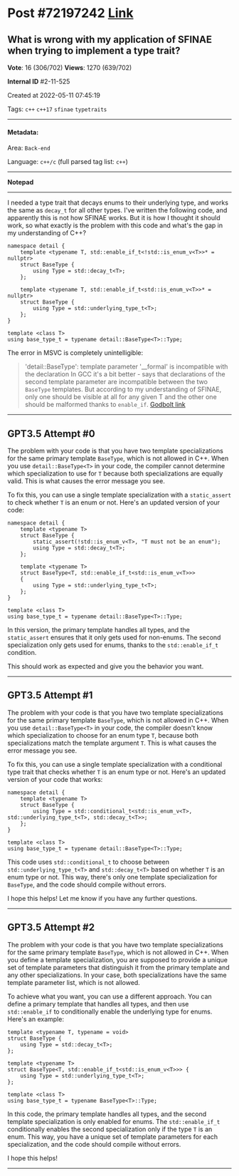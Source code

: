
# Post \#72197242 [Link](https://stackoverflow.com/questions/72197242/)

## What is wrong with my application of SFINAE when trying to implement a type trait?

**Vote**: 16 (306/702) **Views**: 1270 (639/702) 

**Internal ID** \#2-11-525

Created at 2022-05-11 07:45:19

Tags: `c++` `c++17` `sfinae` `typetraits`

----------

#### Metadata:

Area: `Back-end`

Language: `c++/c` (full parsed tag list: `c++`)

----------

**Notepad**


----------

I needed a type trait that decays enums to their underlying type, and works the same as `decay_t` for all other types. I've written the following code, and apparently this is not how SFINAE works. But it is how I thought it should work, so what exactly is the problem with this code and what's the gap in my understanding of C++?
```
namespace detail {
    template <typename T, std::enable_if_t<!std::is_enum_v<T>>* = nullptr>
    struct BaseType {
        using Type = std::decay_t<T>;
    };

    template <typename T, std::enable_if_t<std::is_enum_v<T>>* = nullptr>
    struct BaseType {
        using Type = std::underlying_type_t<T>;
    };
}

template <class T>
using base_type_t = typename detail::BaseType<T>::Type;
```

The error in MSVC is completely unintelligible:
> 'detail::BaseType': template parameter '__formal' is incompatible with
the declaration
In GCC it's a bit better - says that declarations of the second template parameter are incompatible between the two `BaseType` templates. But according to my understanding of SFINAE, only one should be visible at all for any given T and the other one should be malformed thanks to `enable_if`.
[Godbolt link](https://godbolt.org/z/49v3xd7Mr)


----------
        
## GPT3.5 Attempt \#0

The problem with your code is that you have two template specializations for the same primary template `BaseType`, which is not allowed in C++. When you use `detail::BaseType<T>` in your code, the compiler cannot determine which specialization to use for `T` because both specializations are equally valid. This is what causes the error message you see.

To fix this, you can use a single template specialization with a `static_assert` to check whether `T` is an enum or not. Here's an updated version of your code:

```
namespace detail {
    template <typename T>
    struct BaseType {
        static_assert(!std::is_enum_v<T>, "T must not be an enum");
        using Type = std::decay_t<T>;
    };

    template <typename T>
    struct BaseType<T, std::enable_if_t<std::is_enum_v<T>>>
    {
        using Type = std::underlying_type_t<T>;
    };
}

template <class T>
using base_type_t = typename detail::BaseType<T>::Type;
```

In this version, the primary template handles all types, and the `static_assert` ensures that it only gets used for non-enums. The second specialization only gets used for enums, thanks to the `std::enable_if_t` condition.

This should work as expected and give you the behavior you want.

--------

## GPT3.5 Attempt \#1

The problem with your code is that you have two template specializations for the same primary template `BaseType`, which is not allowed in C++. When you use `detail::BaseType<T>` in your code, the compiler doesn't know which specialization to choose for an enum type `T`, because both specializations match the template argument `T`. This is what causes the error message you see.

To fix this, you can use a single template specialization with a conditional type trait that checks whether `T` is an enum type or not. Here's an updated version of your code that works:
```
namespace detail {
    template <typename T>
    struct BaseType {
        using Type = std::conditional_t<std::is_enum_v<T>, std::underlying_type_t<T>, std::decay_t<T>>;
    };
}

template <class T>
using base_type_t = typename detail::BaseType<T>::Type;
```
This code uses `std::conditional_t` to choose between `std::underlying_type_t<T>` and `std::decay_t<T>` based on whether `T` is an enum type or not. This way, there's only one template specialization for `BaseType`, and the code should compile without errors.

I hope this helps! Let me know if you have any further questions.

--------

## GPT3.5 Attempt \#2

The problem with your code is that you have two template specializations for the same primary template `BaseType`, which is not allowed in C++. When you define a template specialization, you are supposed to provide a unique set of template parameters that distinguish it from the primary template and any other specializations. In your case, both specializations have the same template parameter list, which is not allowed.

To achieve what you want, you can use a different approach. You can define a primary template that handles all types, and then use `std::enable_if` to conditionally enable the underlying type for enums. Here's an example:

```
template <typename T, typename = void>
struct BaseType {
    using Type = std::decay_t<T>;
};

template <typename T>
struct BaseType<T, std::enable_if_t<std::is_enum_v<T>>> {
    using Type = std::underlying_type_t<T>;
};

template <class T>
using base_type_t = typename BaseType<T>::Type;
```

In this code, the primary template handles all types, and the second template specialization is only enabled for enums. The `std::enable_if_t` conditionally enables the second specialization only if the type `T` is an enum. This way, you have a unique set of template parameters for each specialization, and the code should compile without errors.

I hope this helps!

--------
